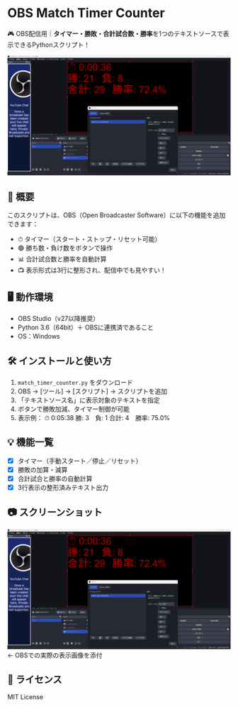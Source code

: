 # OBS Match Timer Counter

🎮 OBS配信用｜**タイマー・勝敗・合計試合数・勝率**を1つのテキストソースで表示できるPythonスクリプト！

![screenshot](preview.png)


## 🧠 概要

このスクリプトは、OBS（Open Broadcaster Software）に以下の機能を追加できます：

- ⏱ タイマー（スタート・ストップ・リセット可能）
- 🟢 勝ち数・負け数をボタンで操作
- 📊 合計試合数と勝率を自動計算
- 📺 表示形式は3行に整形され、配信中でも見やすい！

## 🖥 動作環境

- OBS Studio（v27以降推奨）
- Python 3.6（64bit）＋ OBSに連携済であること
- OS：Windows

## 🛠 インストールと使い方

1. `match_timer_counter.py` をダウンロード
2. OBS → [ツール] → [スクリプト] → スクリプトを追加
3. 「テキストソース名」に表示対象のテキストを指定
4. ボタンで勝敗加減、タイマー制御が可能
5. 表示例：
⏱ 0:05:38
勝: 3　負: 1
合計: 4　勝率: 75.0%

## 💡 機能一覧

- [x] タイマー（手動スタート／停止／リセット）
- [x] 勝敗の加算・減算
- [x] 合計試合と勝率の自動計算
- [x] 3行表示の整形済みテキスト出力

## 📷 スクリーンショット

![preview](./preview.png) ← OBSでの実際の表示画像を添付

## 📄 ライセンス

MIT License
